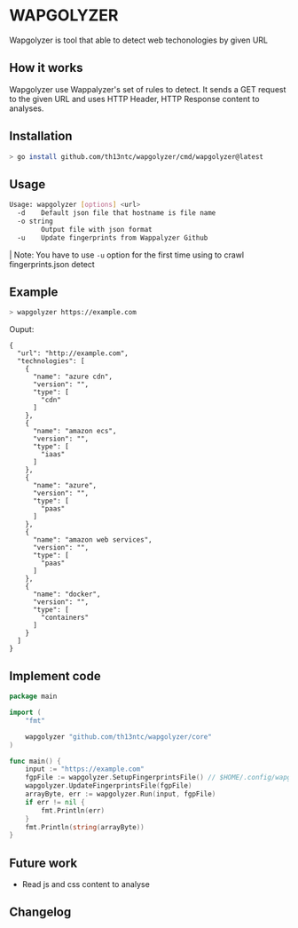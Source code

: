 # WAPGOLYZER

Wapgolyzer is tool that able to detect web techonologies by given URL

## How it works

Wapgolyzer use Wappalyzer's set of rules to detect. It sends a GET request to the given URL and uses HTTP Header, HTTP Response content to analyses.

## Installation

```bash
> go install github.com/th13ntc/wapgolyzer/cmd/wapgolyzer@latest
```

## Usage

```bash
Usage: wapgolyzer [options] <url>
  -d    Default json file that hostname is file name
  -o string
        Output file with json format
  -u    Update fingerprints from Wappalyzer Github
```

| Note: You have to use `-u` option for the first time using to crawl fingerprints.json detect

## Example

```bash
> wapgolyzer https://example.com
```

Ouput:

```
{
  "url": "http://example.com",
  "technologies": [
    {
      "name": "azure cdn",
      "version": "",
      "type": [
        "cdn"
      ]
    },
    {
      "name": "amazon ecs",
      "version": "",
      "type": [
        "iaas"
      ]
    },
    {
      "name": "azure",
      "version": "",
      "type": [
        "paas"
      ]
    },
    {
      "name": "amazon web services",
      "version": "",
      "type": [
        "paas"
      ]
    },
    {
      "name": "docker",
      "version": "",
      "type": [
        "containers"
      ]
    }
  ]
}
```

## Implement code

```go
package main

import (
	"fmt"

	wapgolyzer "github.com/th13ntc/wapgolyzer/core"
)

func main() {
	input := "https://example.com"
	fgpFile := wapgolyzer.SetupFingerprintsFile() // $HOME/.config/wapgolyzer/fingerprints.json
	wapgolyzer.UpdateFingerprintsFile(fgpFile)
	arrayByte, err := wapgolyzer.Run(input, fgpFile)
	if err != nil {
		fmt.Println(err)
	}
	fmt.Println(string(arrayByte))
}
```

## Future work

- Read js and css content to analyse

## Changelog
